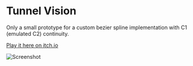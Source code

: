 ﻿# Tunnel Vision

Only a small prototype for a custom bezier spline implementation with C1 (emulated C2) continuity.

[Play it here on itch.io](https://singinwhale.itch.io/tunnel-vision)

![Screenshot](https://github.com/singinwhale/TunnelVision/releases/download/release/Screenshot.jpg)